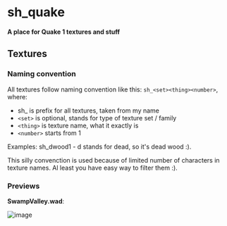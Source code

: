 # sh_quake
**A place for Quake 1 textures and stuff**

## Textures
### Naming convention
All textures follow naming convention like this: `sh_<set><thing><number>`, where:
* sh_ is prefix for all textures, taken from my name
* `<set>` is optional, stands for type of texture set / family
* `<thing>` is texture name, what it exactly is
* `<number>` starts from 1
  
Examples:
sh_dwood1 - d stands for dead, so it's dead wood :).
  
This silly convenction is used because of limited number of characters in texture names. Al least you have easy way to filter them :).
  
### Previews
**SwampValley.wad**:
  
![image](https://user-images.githubusercontent.com/5261292/155110372-c35ddec3-61da-4398-9ec8-f7a6f302a263.png)



